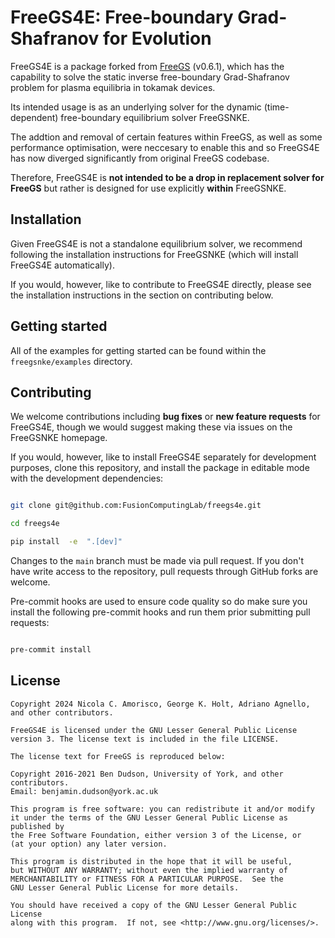 
# FreeGS4E: Free-boundary Grad-Shafranov for Evolution

FreeGS4E is a package forked from [FreeGS](https://github.com/freegs-plasma/freegs) (v0.6.1), which has the capability to solve the static inverse free-boundary Grad-Shafranov problem for plasma equilibria in tokamak devices.

Its intended usage is as an underlying solver for the dynamic (time-dependent) free-boundary equilibrium solver FreeGSNKE.

The addtion and removal of certain features within FreeGS, as well as some performance optimisation, were neccesary to enable this and so FreeGS4E has now diverged significantly from original FreeGS codebase.

Therefore, FreeGS4E is **not intended to be a drop in replacement solver for FreeGS** but rather is designed for use explicitly **within** FreeGSNKE.


## Installation

Given FreeGS4E is not a standalone equilibrium solver, we recommend following the installation instructions for FreeGSNKE (which will install FreeGS4E automatically). 

If you would, however, like to contribute to FreeGS4E directly, please see the installation instructions in the section on contributing below.

## Getting started

All of the examples for getting started can be found within the `freegsnke/examples` directory.


## Contributing

We welcome contributions including **bug fixes** or **new feature requests** for FreeGS4E, though we would suggest making these via issues on the FreeGSNKE homepage.

If you would, however, like to install FreeGS4E separately for development purposes, clone this repository, and install the package in editable mode with the development dependencies:

```bash

git clone git@github.com:FusionComputingLab/freegs4e.git

cd freegs4e

pip install  -e  ".[dev]"

```

Changes to the `main` branch must be made via pull request. If you don't have write access to the repository, pull requests through GitHub forks are welcome.

Pre-commit hooks are used to ensure code quality so do make sure you install the following pre-commit hooks and run them prior submitting pull requests:

```bash

pre-commit install

```

## License

    Copyright 2024 Nicola C. Amorisco, George K. Holt, Adriano Agnello, and other contributors.

    FreeGS4E is licensed under the GNU Lesser General Public License version 3. The license text is included in the file LICENSE.

    The license text for FreeGS is reproduced below:

    Copyright 2016-2021 Ben Dudson, University of York, and other contributors.
    Email: benjamin.dudson@york.ac.uk

    This program is free software: you can redistribute it and/or modify
    it under the terms of the GNU Lesser General Public License as published by
    the Free Software Foundation, either version 3 of the License, or
    (at your option) any later version.

    This program is distributed in the hope that it will be useful,
    but WITHOUT ANY WARRANTY; without even the implied warranty of
    MERCHANTABILITY or FITNESS FOR A PARTICULAR PURPOSE.  See the
    GNU Lesser General Public License for more details.

    You should have received a copy of the GNU Lesser General Public License
    along with this program.  If not, see <http://www.gnu.org/licenses/>.